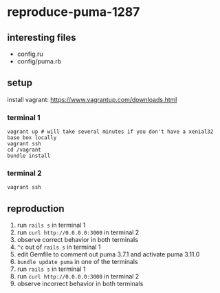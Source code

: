 # reproduce-puma-1287

## interesting files

* config.ru
* config/puma.rb

## setup

install vagrant: https://www.vagrantup.com/downloads.html

### terminal 1

```
vagrant up # will take several minutes if you don't have a xenial32 base box locally
vagrant ssh
cd /vagrant
bundle install
```

### terminal 2

```
vagrant ssh
```

## reproduction

1. run `rails s` in terminal 1
1. run `curl http://0.0.0.0:3000` in terminal 2
1. observe correct behavior in both terminals
1. `^c` out of `rails s` in terminal 1
1. edit Gemfile to comment out puma 3.7.1 and activate puma 3.11.0
1. `bundle update puma` in one of the terminals
1. run `rails s` in terminal 1
1. run `curl http://0.0.0.0:3000` in terminal 2
1. observe incorrect behavior in both terminals
